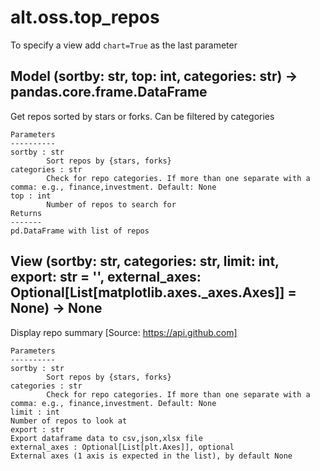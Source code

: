 # alt.oss.top_repos

To specify a view add `chart=True` as the last parameter

## Model (sortby: str, top: int, categories: str) -> pandas.core.frame.DataFrame

Get repos sorted by stars or forks. Can be filtered by categories

    Parameters
    ----------
    sortby : str
            Sort repos by {stars, forks}
    categories : str
            Check for repo categories. If more than one separate with a comma: e.g., finance,investment. Default: None
    top : int
            Number of repos to search for
    Returns
    -------
    pd.DataFrame with list of repos

## View (sortby: str, categories: str, limit: int, export: str = '', external_axes: Optional[List[matplotlib.axes._axes.Axes]] = None) -> None

Display repo summary [Source: https://api.github.com]

    Parameters
    ----------
    sortby : str
            Sort repos by {stars, forks}
    categories : str
            Check for repo categories. If more than one separate with a comma: e.g., finance,investment. Default: None
    limit : int
    Number of repos to look at
    export : str
    Export dataframe data to csv,json,xlsx file
    external_axes : Optional[List[plt.Axes]], optional
    External axes (1 axis is expected in the list), by default None

